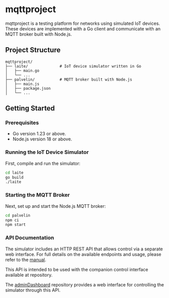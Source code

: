 # mqttproject

mqttproject is a testing platform for networks using simulated IoT devices. These devices are implemented with a Go client and communicate with an MQTT broker built with Node.js.

## Project Structure
```
mqttproject/
├── laite/              # IoT device simulator written in Go
│   ├── main.go
│   └── ...             
├── palvelin/           # MQTT broker built with Node.js
│   ├── main.js
│   ├── package.json
│   └── ...             
```

## Getting Started

### Prerequisites
- Go version 1.23 or above.
- Node.js version 18 or above.

### Running the IoT Device Simulator
First, compile and run the simulator:
```bash
cd laite 
go build
./laite
```

### Starting the MQTT Broker
Next, set up and start the Node.js MQTT broker:
```bash
cd palvelin
npm ci
npm start
```

### API Documentation
The simulator includes an HTTP REST API that allows control via a separate web interface. For full details on the available endpoints and usage, please refer to the [manual](MANUAL.md).

This API is intended to be used with the companion control interface available at  repository.

The [adminDashboard](https://github.com/mqttproject/adminDashboard) repository provides a web interface for controlling the simulator through this API.